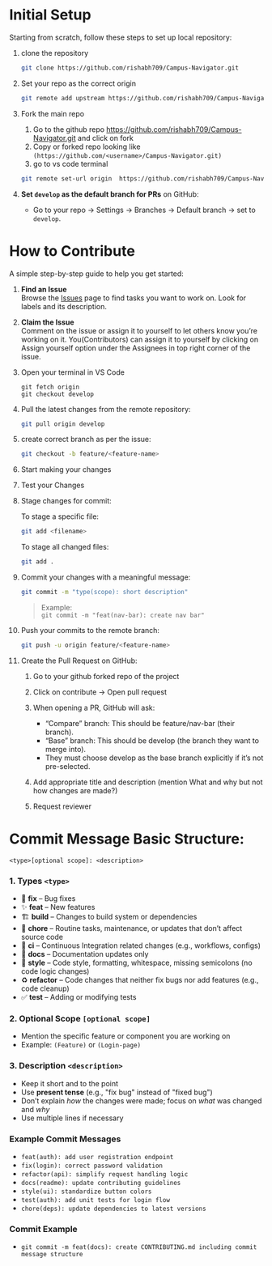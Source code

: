 # Initial Setup 
Starting from scratch, follow these steps to set up local repository:
1. clone the repository

    ```bash
    git clone https://github.com/rishabh709/Campus-Navigator.git
    ```
2. Set your repo as the correct origin
    ```bash
    git remote add upstream https://github.com/rishabh709/Campus-Navigator.git
    ```
3. Fork the main repo
    1. Go to the github repo https://github.com/rishabh709/Campus-Navigator.git and click on fork
    2. Copy or forked repo looking like `(https://github.com/<username>/Campus-Navigator.git)`
    3. go to vs code terminal
    ```bash
    git remote set-url origin  https://github.com/rishabh709/Campus-Navigator.git
    ```
4. **Set `develop` as the default branch for PRs** on GitHub:
    - Go to your repo → Settings → Branches → Default branch → set to `develop`.


# How to Contribute

A simple step-by-step guide to help you get started:

1. **Find an Issue**  
   Browse the [Issues](https://github.com/rishabh709/Campus-Navigator/issues) page to find tasks you want to work on. Look for labels and its description.

2. **Claim the Issue**  
   Comment on the issue or assign it to yourself to let others know you’re working on it. You(Contributors) can assign it to yourself by clicking on Assign yourself option under the Assignees in top right corner of the issue.
   
3. Open your terminal in VS Code  
    ```
    git fetch origin
    git checkout develop
    ```
4. Pull the latest changes from the remote repository:

    ```bash
    git pull origin develop
    ```
5. create correct branch as per the issue:

    ```bash
    git checkout -b feature/<feature-name>
    ```


6. Start making your changes  
7. Test your Changes

8. Stage changes for commit:

    To stage a specific file:

    ```bash
    git add <filename>
    ```

    To stage all changed files:

    ```bash
    git add .
    ```
9. Commit your changes with a meaningful message:

    ```bash
    git commit -m "type(scope): short description"
    ```

    > Example:  
    > `git commit -m "feat(nav-bar): create nav bar"`

9. Push your commits to the remote branch:

    ```bash
    git push -u origin feature/<feature-name>
    ```

10. Create the Pull Request on GitHub: 
    1. Go to your github forked repo of the project
    2. Click on contribute -> Open pull request
    3. When opening a PR, GitHub will ask:
        - “Compare” branch: This should be feature/nav-bar (their branch).
        - “Base” branch: This should be develop (the branch they want to merge into).
        - They must choose develop as the base branch explicitly if it’s not pre-selected.

    4. Add appropriate title and description (mention What and why but not how changes are made?)
    5. Request reviewer



# Commit Message Basic Structure:
```
<type>[optional scope]: <description>
```

### 1. Types `<type>`
- 🔧 **fix** – Bug fixes  
- ✨ **feat** – New features  
- 🏗️ **build** – Changes to build system or dependencies  
- 🔄 **chore** – Routine tasks, maintenance, or updates that don’t affect source code  
- 🤖 **ci** – Continuous Integration related changes (e.g., workflows, configs)  
- 📝 **docs** – Documentation updates only  
- 🎨 **style** – Code style, formatting, whitespace, missing semicolons (no code logic changes)  
- ♻️ **refactor** – Code changes that neither fix bugs nor add features (e.g., code cleanup)  
- ✅ **test** – Adding or modifying tests  


### 2. Optional Scope `[optional scope]`
- Mention the specific feature or component you are working on  
- Example: `(Feature)` or `(Login-page)`

### 3. Description `<description>`
- Keep it short and to the point  
- Use **present tense** (e.g., "fix bug" instead of "fixed bug")  
- Don’t explain *how* the changes were made; focus on *what* was changed and *why*  
- Use multiple lines if necessary  


### Example Commit Messages
- `feat(auth): add user registration endpoint`  
- `fix(login): correct password validation`  
- `refactor(api): simplify request handling logic`  
- `docs(readme): update contributing guidelines`  
- `style(ui): standardize button colors`  
- `test(auth): add unit tests for login flow`  
- `chore(deps): update dependencies to latest versions`

### Commit Example
- `git commit -m feat(docs): create CONTRIBUTING.md including commit message structure`
